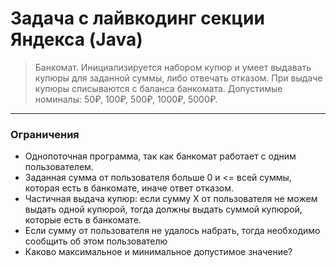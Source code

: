 # Задача с лайвкодинг секции Яндекса (Java)

> Банкомат.
> Инициализируется набором купюр и умеет выдавать купюры для заданной суммы, либо отвечать отказом.
> При выдаче купюры списываются с баланса банкомата. Допустимые номиналы: 50₽, 100₽, 500₽, 1000₽, 5000₽.

---
### Ограничения
- Однопоточная программа, так как банкомат работает с одним пользователем.
- Заданная сумма от пользователя больше 0 и <= всей суммы, которая есть в банкомате, иначе ответ отказом.
- Частичная выдача купюр: если сумму X от пользователя не можем выдать одной купюрой, тогда должны выдать суммой купюрой, 
  которые есть в банкомате.
- Если сумму от пользователя не удалось набрать, тогда необходимо сообщить об этом пользователю
- Каково максимальное и минимальное допустимое значение?

